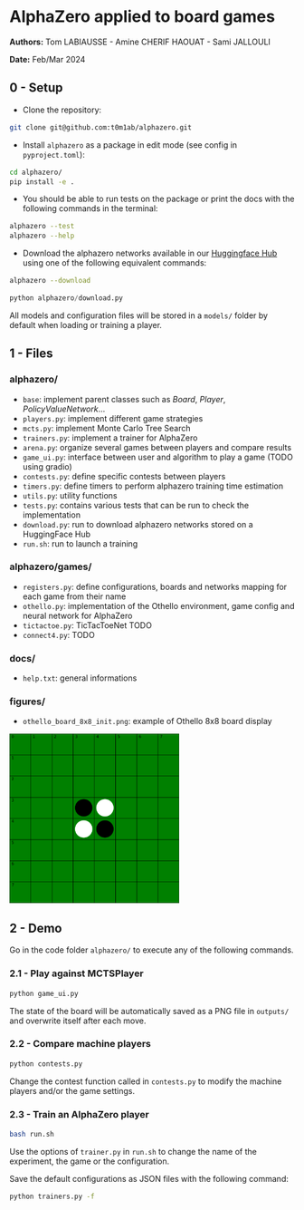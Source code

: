 # AlphaZero applied to board games

**Authors:** Tom LABIAUSSE - Amine CHERIF HAOUAT - Sami JALLOULI

**Date:** Feb/Mar 2024

## 0 - Setup

* Clone the repository:
```bash
git clone git@github.com:t0m1ab/alphazero.git
```

* Install `alphazero` as a package in edit mode (see config in `pyproject.toml`): 
```bash
cd alphazero/
pip install -e .
``` 

* You should be able to run tests on the package or print the docs with the following commands in the terminal: 
```bash
alphazero --test
alphazero --help
```

* Download the alphazero networks available in our [Huggingface Hub](https://huggingface.co/t0m1ab) using one of the following equivalent commands: 
```bash
alphazero --download
```
```python
python alphazero/download.py
``` 
All models and configuration files will be stored in a `models/` folder by default when loading or training a player.

## 1 - Files

### alphazero/
* `base`: implement parent classes such as *Board*, *Player*, *PolicyValueNetwork*...
* `players.py`: implement different game strategies
* `mcts.py`: implement Monte Carlo Tree Search
* `trainers.py`: implement a trainer for AlphaZero
* `arena.py`: organize several games between players and compare results
* `game_ui.py`: interface between user and algorithm to play a game (TODO using gradio)
* `contests.py`: define specific contests between players
* `timers.py`: define timers to perform alphazero training time estimation
* `utils.py`: utility functions
* `tests.py`: contains various tests that can be run to check the implementation
* `download.py`: run to download alphazero networks stored on a HuggingFace Hub
* `run.sh`: run to launch a training

### alphazero/games/
* `registers.py`: define configurations, boards and networks mapping for each game from their name
* `othello.py`: implementation of the Othello environment, game config and neural network for AlphaZero
* `tictactoe.py`: TicTacToeNet TODO
* `connect4.py`: TODO

### docs/
* `help.txt`: general informations

### figures/
* `othello_board_8x8_init.png`: example of Othello 8x8 board display

<img src='./figures/othello_board_8x8_init.png' width='300'>

## 2 - Demo

Go in the code folder `alphazero/` to execute any of the following commands.

### 2.1 - Play against MCTSPlayer

```bash
python game_ui.py
```

The state of the board will be automatically saved as a PNG file in `outputs/` and overwrite itself after each move.

### 2.2 - Compare machine players

```bash
python contests.py
```

Change the contest function called in `contests.py` to modify the machine players and/or the game settings.

### 2.3 - Train an AlphaZero player

```bash
bash run.sh
```

Use the options of `trainer.py` in `run.sh` to change the name of the experiment, the game or the configuration.

Save the default configurations as JSON files with the following command:
```bash
python trainers.py -f
```
